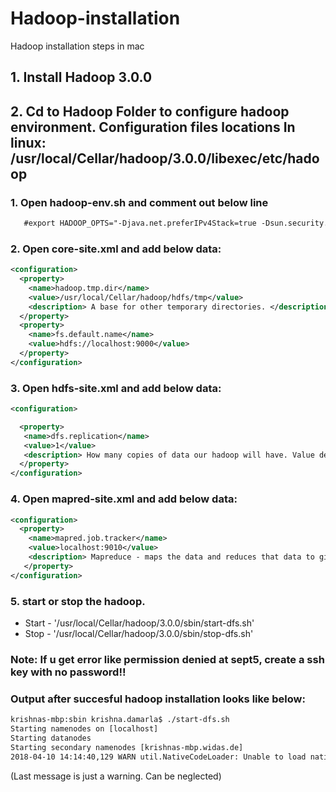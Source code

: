 # Hadoop-installation
Hadoop installation steps in mac 

## 1. Install Hadoop 3.0.0
## 2. Cd to Hadoop Folder to configure hadoop environment. Configuration files locations In linux: /usr/local/Cellar/hadoop/3.0.0/libexec/etc/hadoop
### 1. Open hadoop-env.sh and comment out below line
```xml
   #export HADOOP_OPTS="-Djava.net.preferIPv4Stack=true -Dsun.security.krb5.debug=true -Dsun.security.spnego.debug"
```
### 2. Open core-site.xml and add below data:

```xml
<configuration>
  <property>
    <name>hadoop.tmp.dir</name>
    <value>/usr/local/Cellar/hadoop/hdfs/tmp</value>
    <description> A base for other temporary directories. </description>
  </property>
  <property>
    <name>fs.default.name</name>
    <value>hdfs://localhost:9000</value>
  </property>
</configuration>
```
### 3. Open hdfs-site.xml and add below data:
```xml
<configuration>

  <property>
   <name>dfs.replication</name>
   <value>1</value>
   <description> How many copies of data our hadoop will have. Value defines how many copies </description>
  </property>
</configuration>
```
### 4. Open mapred-site.xml and add below data:
```xml
<configuration>
  <property>
    <name>mapred.job.tracker</name>
    <value>localhost:9010</value>
    <description> Mapreduce - maps the data and reduces that data to give it to you. This is done by deamon. This tracks all jobs running in hadoop cluster. </description>
   </property>
</configuration>
```
### 5. start or stop the hadoop. 

- Start - '/usr/local/Cellar/hadoop/3.0.0/sbin/start-dfs.sh'
- Stop - '/usr/local/Cellar/hadoop/3.0.0/sbin/stop-dfs.sh'


### Note: If u get error like permission denied at sept5, create a ssh key with no password!! 


### Output after succesful hadoop installation looks like below:
```xml
krishnas-mbp:sbin krishna.damarla$ ./start-dfs.sh 
Starting namenodes on [localhost]
Starting datanodes
Starting secondary namenodes [krishnas-mbp.widas.de]
2018-04-10 14:14:40,129 WARN util.NativeCodeLoader: Unable to load native-hadoop library for your platform... using builtin-java classes where applicable
```
(Last message is just a warning. Can be neglected) 
